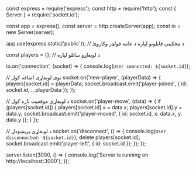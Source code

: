  const express = require('express');
const http = require('http');
const { Server } = require('socket.io');

const app = express();
const server = http.createServer(app);
const io = new Server(server);

app.use(express.static('public')); // د مخکیني فایلونو لپاره د عامه فولډر وکاروئ

const players = {}; // د لوبغاړو ساتلو لپاره

io.on('connection', (socket) => {
  console.log(`User connected: ${socket.id}`);
  
  // نوی لوبغاړی اضافه کول
  socket.on('new-player', (playerData) => {
    players[socket.id] = playerData;
    socket.broadcast.emit('player-joined', { id: socket.id, ...playerData });
  });

  // د لوبغاړي موقعیت تازه کول
  socket.on('player-move', (data) => {
    if (players[socket.id]) {
      players[socket.id].x = data.x;
      players[socket.id].y = data.y;
      socket.broadcast.emit('player-moved', { id: socket.id, x: data.x, y: data.y });
    }
  });

  // د لوبغاړي پریښودل
  socket.on('disconnect', () => {
    console.log(`User disconnected: ${socket.id}`);
    delete players[socket.id];
    socket.broadcast.emit('player-left', { id: socket.id });
  });
});

server.listen(3000, () => {
  console.log('Server is running on http://localhost:3000');
});

